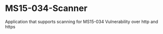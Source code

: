 # MS15-034-Scanner
Application that supports scanning for MS15-034 Vulnerability over http and https
